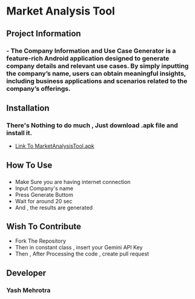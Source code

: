 # Market Analysis Tool
## Project Information
### - The Company Information and Use Case Generator is a feature-rich Android application designed to generate company details and relevant use cases. By simply inputting the company’s name, users can obtain meaningful insights, including business applications and scenarios related to the company’s offerings.
## Installation
### There's Nothing to do much , Just download .apk file and install it.
- [Link To MarketAnalysisTool.apk]('https://drive.google.com/file/d/13HAPpdq62yVFbEpbqwM1qrNBgKzUPTbp/view?usp=sharing')
## How To Use
### 
 - Make Sure you are having internet connection
 - Input Company's name
 - Press Generate Buttom
 - Wait for around 20 sec
 - And , the results are generated

## Wish To Contribute
 - Fork The Repository
 - Then in constant class , insert your Gemini API Key
 - Then , After Processing the code , create pull request
## Developer
 ### Yash Mehrotra
